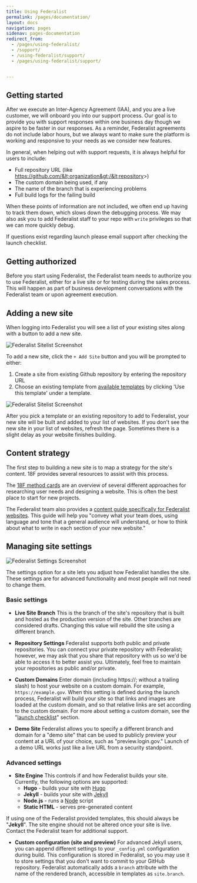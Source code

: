 ```yaml
---
title: Using Federalist
permalink: /pages/documentation/
layout: docs
navigation: pages
sidenav: pages-documentation
redirect_from:
  - /pages/using-federalist/
  - /support/
  - /using-federalist/support/
  - /pages/using-federalist/support/


---
```


## Getting started
After we execute an Inter-Agency Agreement (IAA), and you are a live customer, we will onboard you into our support process. Our goal is to provide you with support responses within one business day though we aspire to be faster in our responses. As a reminder, Federalist agreements do not include labor hours, but we always want to make sure the platform is working and responsive to your needs as we consider new features.

In general, when helping out with support requests, it is always helpful for users to include:

- Full repository URL (like https://github.com/&lt;organization&gt;/&lt;repository&gt;)
- The custom domain being used, if any
- The name of the branch that is experiencing problems
- Full build logs for the failing build

When these points of information are not included, we often end up having to track them down, which slows down the debugging process. We may also ask you to add Federalist staff to your repo with `write` privileges so that we can more quickly debug.

If questions exist regarding launch please email support after checking the launch checklist. 


## Getting authorized

Before you start using Federalist, the Federalist team needs to authorize you to use Federalist, either for a live site or for testing during the sales process. This will happen as part of business development conversations with the Federalist team or upon agreement execution.

## Adding a new site

When logging into Federalist you will see a list of your existing sites along with a button to add a new site.


![Federalist Sitelist Screenshot]({{site.baseurl}}/assets/pages/images/federalist-sitelist.png)


To add a new site, click the `+ Add Site` button and you will be prompted to either:
1. Create a site from existing Github repository by entering the repository URL
2. Choose an existing template from [available templates]({{site.baseurl}}/pages/using-federalist/templates/) by clicking 'Use this template' under a template.


![Federalist Sitelist Screenshot]({{site.baseurl}}/assets/pages/images/federalist-makesite2.png)

After you pick a template or an existing repository to add to Federalist, your new site will be built and added to your list of websites. If you don't see the new site in your list of websites, refresh the page. Sometimes there is a slight delay as your website finishes building.

## Content strategy

The first step to building a new site is to map a strategy for the site's content. 18F provides several resources to assist with this process.

The [18F method cards](https://methods.18f.gov/) are an overview of several different approaches for researching user needs and designing a website. This is often the best place to start for new projects.

The Federalist team also provides a [content guide specifically for Federalist websites]({{site.baseurl}}/pages/content-guide/). This guide will help you "convey what your team does, using language and tone that a general audience will understand, or how to think about what to write in each section of your new website."

## Managing site settings
![Federalist Settings Screenshot]({{site.baseurl}}/assets/pages/images/federalist-settings.png)

The settings option for a site lets you adjust how Federalist handles the site. These settings are for advanced functionality and most people will not need to change them.

### Basic settings

- **Live Site Branch** This is the branch of the site's repository that is built and hosted as the production version of the site. Other branches are considered drafts. Changing this value will rebuild the site using a different branch.

- **Repository Settings** Federalist supports both public and private repositories. You can connect your private repository with Federalist; however, we may ask that you share that repository with us so we'd be able to access it to better assist you. Ultimately, feel free to maintain your repositories as public and/or private.

- **Custom Domains** Enter domain (including https://; without a trailing slash) to host your website on a custom domain. For example, `https://example.gov`. When this setting is defined during the launch process, Federalist will build your site so that links and images are loaded at the custom domain, and so that relative links are set according to the custom domain. For more about setting a custom domain, see the "[launch checklist]({{site.baseurl}}/pages/using-federalist/launch-checklist)" section.

- **Demo Site** Federalist allows you to specify a different branch and domain for a "demo site" that can be used to publicly preview your content at a URL of your choice, such as "preview.login.gov." Launch of a demo URL works just like a live URL from a security standpoint.

### Advanced settings

- **Site Engine** This controls if and how Federalist builds your site. Currently, the following options are supported:
  - **Hugo** - builds your site with [Hugo](https://gohugo.io/)
  - **Jekyll** - builds your site with [Jekyll](http://jekyllrb.com)
  - **Node.js** - runs a [Node](https://nodejs.org) script
  - **Static HTML** - serves pre-generated content

If using one of the Federalist provided templates, this should always be "**Jekyll**". The site engine should not be altered once your site is live. Contact the Federalist team for additional support. 

- **Custom configuration (site and preview)** For advanced Jekyll users, you can append different settings to your `_config.yml` configuration during build. This configuration is stored in Federalist, so you may use it to store settings that you don't want to commit to your GitHub repository. Federalist automatically adds a `branch` attribute with the name of the rendered branch, accessible in templates as `site.branch`.
